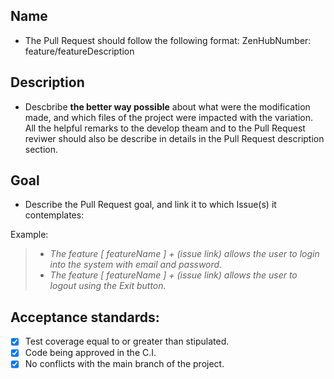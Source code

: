 ## Name
* The Pull Request should follow the following format: ZenHubNumber: feature/featureDescription

## Description
* Descbribe **the better way possible** about what were the modification made, and which files of the project were impacted with the variation. All the helpful remarks to the develop theam and to the Pull Request reviwer should also be describe in details in the Pull Request description section.

## Goal
* Describe the Pull Request goal, and link it to which Issue(s) it contemplates:

Example: 

> * _The feature [ featureName ] + (issue link)  allows the user to login into the system with email and password._
> * _The feature [ featureName ] + (issue link) allows the user to logout using the Exit button._

## Acceptance standards:

- [x] Test coverage equal to or greater than stipulated.
- [x] Code being approved in the C.I.
- [x] No conflicts with the main branch of the project.
